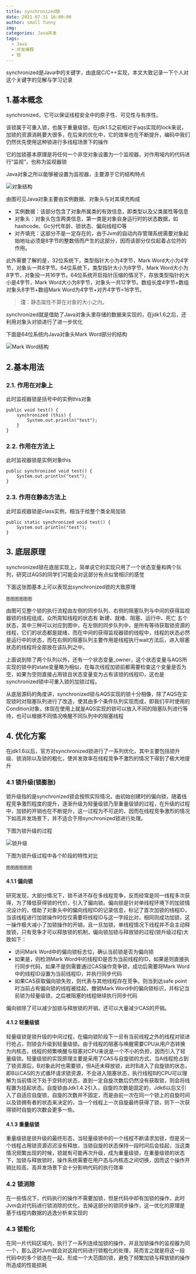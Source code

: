 ```yaml
---
title: synchronized锁
date: 2021-07-31 16:00:00
author: small funny
img: 
categories: Java并发
tags:
  - Java
  - 并发编程
  - 锁
---
```


synchronized是Java中的关键字，由底层C/C++实现，本文大致记录一下个人对这个关键字的见解与学习记录

## 1.基本概念

synchronized，它可以保证线程安全中的原子性、可见性与有序性。

该锁属于可重入锁，也属于重量级锁，在jdk1.5之前相对于aqs实现的lock来说，加锁的资源消耗要大很多，在后来的优化中，它的效率也在不断提升，编码中我们仍然优先使用这种锁进行多线程场景下的操作

它的加锁基本原理是将任何一个非空对象设置为一个监视器，对作用域内的代码进行“监视”，也称为监视器锁

Java对象之所以能够被设置为监视器，主要源于它的结构特点

![对象结构](http://qwl8awpiv.hn-bkt.clouddn.com/Java2-1.png)

由图可见Java对象主要由实例数据、对象头与对其填充构成

-   实例数据：该部分包含了对象所属类的有效信息，即类型以及父类属性等信息
-   对象头：对象头包含两类信息，第一类是对象自身运行时的状态数据，如hashcode、Gc分代年龄、锁状态、偏向线程ID等
-   对齐填充：这部分不是一定存在的，由于Jvm的自动内存管理系统需要对象起始地址必须是8字节的整数倍而产生的这部分，因而该部分仅仅起着占位符的作用。

此外需要了解的是，32位系统下，类型指针大小为4字节，Mark Word大小为4字节，对象头一共8字节。64位系统下，类型指针大小为8字节，Mark Word大小为8字节，对象投一共16字节。64位系统开启指针压缩的情况下，存放类型指针的大小是4字节，Mark Word大小为8字节，对象头一共12字节。数组长度4字节+数组对象头8字节+数组Mark Word为4字节+对齐4字节=16字节。
> **注**：静态属性不算在对象的大小之内。

synchronized就是借助了Java对象头里存储的数据来实现的，在jdk1.6之后，还利用对象头对锁进行了进一步优化

下面是64位系统内Java对象头Mark Word部分的结构

![Mark Word结构](http://qwl8awpiv.hn-bkt.clouddn.com/Java2-2.png) 

## 2.基本用法
### 2.1. 作用在对象上

此时监视器锁是括号中的实例this对象

    public void test() {
        synchronized (this) {
            System.out.println("test");
        }
    }
    
### 2.2. 作用在方法上

此时监视器锁是实例对象this

    public synchronized void test() {
        System.out.println("test");
    }

### 2.3. 作用在静态方法上

此时监视器锁是class实例，相当于给整个类全局加锁

    public static synchronized void test() {
        System.out.println("test");
    }

## 3. 底层原理

synchronized锁在底层实现上，简单说它的实现只用了一个状态变量和两个队列，研究过AQS的同学们可能会对这部分有点似曾相识的感觉

下面这张图基本上可以表现出synchronized锁的大致原理

    图图图图图图

由图可见整个锁的执行流程由左侧的同步队列、右侧的阻塞队列与中间的获得监视器锁的线程组成，众所周知线程的状态有 新建、就绪、阻塞、运行中、死亡 五个状态，其中三种可以对应到图中，在左侧的同步队列中，是所有等待获取锁资源的线程，它们的状态都是就绪，而在中间的获得监视器锁的线程中，线程的状态必然是运行中的状态，而在右侧的阻塞队列主要作用是线程执行wait方法后，进入阻塞状态的线程将全部放在该队列之中。

上面说到除了两个队列以外，还有一个状态变量_owner，这个状态变量与AQS所实现的锁中的state变量略为相似，在每次线程加锁前都需要检查这个变量是否为空，如果为空则直接占用锁且状态变量变为占有该锁的线程ID，这也是synchronized锁中可重入锁的加锁过程。

从底层源码的角度讲，synchronized锁与AQS实现的锁十分相像，除了AQS在实现锁时对阻塞队列进行了改造，使其由多个条件队列实现而成，即我们平时使用的Condition对象，体现在使用上就是AQS实现的锁可以放入不同的阻塞队列进行等待，也可以根据不同情况唤醒不同队列中的阻塞线程

## 4. 优化方案

在jdk1.6以后，官方对synchronized锁进行了一系列优化，其中主要包括锁升级、锁消除以及锁的粗化，使并发效率在线程竞争不激烈的情况下得到了极大地提升

### 4.1 锁升级(锁膨胀)

锁升级指的是synchronized锁会按照实际情况，由初始创建时的偏向锁，随着线程竞争激烈程度的提升，逐渐升级为轻量级锁乃至重量级锁的过程，在升级的过程中，加锁的开销也在不断提升，这一过程为不可逆的，因而在线程竞争激烈的情况下如高并发场景下，并不适合于用synchronized锁进行处理。

下图为锁升级的过程
 
![锁升级](http://qwl8awpiv.hn-bkt.clouddn.com/Java2-4.png)
    
下图为锁升级过程中各个阶段的特性对比

    图图图图图图
    
#### 4.1.1 偏向锁

研究发现，大部分情况下，锁不进不存在多线程竞争，反而经常是同一线程多次获得，为了降低获得锁的代价，引入了偏向锁。偏向锁是针对单线程环境下的加锁情况设计的，借助了对象头中的偏向线程ID的记录信息，标记了首次加锁的线程ID，当该线程进行加锁操作时仅仅需要将线程ID与这一字段比对，相同则成功加锁，这一操作极大减小了加锁操作的开销，且一旦加锁，单线程情况下线程并不会主动释放锁，只有竞争才可以释放锁的机制，偏向锁加锁与释放锁的过程(锁升级过程)大致如下：

-   访问Mark Word中的偏向锁标志位，确认当前锁是否为偏向锁
-   如果是，则检测Mark Word中的线程ID是否为当前线程的ID，如果是则直接执行同步代码，如果不是则需要通过CAS操作竞争锁，成功后需要将Mark Word中的线程ID设置为当前线程ID，并执行同步代码
-   如果CAS获取偏向锁失败，则代表与其他线程存在竞争。则当到达safe point时当前占有偏向锁的线程被挂起，撤销Mark Word中的偏向锁标识，并标记当前锁为轻量级锁，之后被阻塞的线程继续执行同步代码

偏向锁除了可以减少加锁与释放锁的开销，还可以大量减少CAS的开销。

#### 4.1.2 轻量级锁

轻量级锁是锁升级的中间过程，在偏向锁阶段下一旦有当前线程之外的线程对锁进行抢占，则锁会升级到轻量级锁。由于线程的阻塞与唤醒需要CPU从用户态转换为内核态，线程的频繁唤醒与阻塞对CPU来说是一个不小的负担，因而引入了轻量级锁。轻量级锁的实现原理主要是采用了CAS与自旋锁的方式，当A线程抢占到了锁资源后，B对象此时也需要锁，但A还未释放锁，此时B进入了自旋锁的状态，即B以CAS的方式循环请求锁资源，不会进入阻塞状态，执行线程B的CPU可以理解为当前情况下处于空转的状态，直到一定自旋次数后仍然没有获取锁，则会将线程置为挂起状态。自旋锁由Jdk1.4.2引入，自旋的次数是固定的，Jdk6以后又引入了自适应自旋锁，自旋的次数并不固定，而是由前一次在同一个锁上的自旋时间以及锁拥有者的状态来决定的，当一个线程上一次自旋最终获得了锁，则下一次获得锁时自旋的次数会更多一些。

#### 4.1.3 重量级锁

重量级锁是锁升级的最终形态，当轻量级锁中的一个线程不断请求加锁，但是另一个线程占用锁资源迟迟没有释放，当锁自旋的状态保持一段时间后会挂起，当这类情况频繁出现的时候，锁就有可能再次升级，成为重量级锁，在重量级锁的状态下，加锁与释放锁时，操作系统需要在用户态与内核态之间切换，因而这个操作开销比较高，高并发场景下会十分影响代码的执行效率

### 4.2 锁消除

在一些情况下，代码执行的操作不需要加锁，但是代码中却有加锁的操作，此时Jvm会对代码进行锁消除的优化，去掉这部分的锁同步操作，这一优化的原理是基于线程内数据的逃逸分析来实现的

### 4.3 锁粗化

在同一片代码区域内，执行了一系列连续加锁的操作，并且加锁操作的监视器为同一个，那么这时Jvm就会对这段代码进行锁粗化的处理，简而言之就是将这一段代码中的多个锁连在一起，形成一个大范围的锁，避免了频繁加锁与释放锁的操作所造成的性能损耗